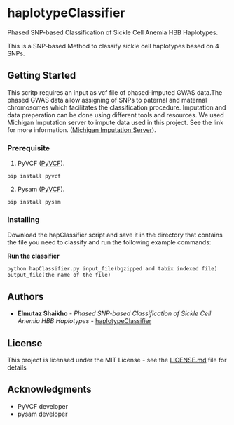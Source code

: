 # haplotypeClassifier
Phased SNP-based Classification of Sickle Cell Anemia HBB Haplotypes.

This is a SNP-based Method to classify sickle cell haplotypes based on 4 SNPs.

## Getting Started

This scritp requires an input as vcf file of phased-imputed GWAS data.The phased GWAS data allow assigning of SNPs to paternal and maternal chromosomes which facilitates the classification procedure. Imputation and data preperation can be done using different tools and resources. We used Michigan Imputation server to impute data used in this project. See the link for more information.
([Michigan Imputation Server](https://imputationserver.sph.umich.edu/start.html#!pages/help)).
### Prerequisite

1. PyVCF ([PyVCF](https://github.com/jamescasbon/PyVCF)).

```
pip install pyvcf
```
          
2. Pysam ([PyVCF](https://github.com/pysam-developers/pysam)).


```
pip install pysam
```
          
### Installing

Download the hapClassifier script and save it in the directory that contains the file you need to classify and run the following example commands:


**Run the classifier**
```
python hapClassifier.py input_file(bgzipped and tabix indexed file) output_file(the name of the file) 
```

## Authors

* **Elmutaz Shaikho** - *Phased SNP-based Classification of Sickle Cell Anemia HBB Haplotypes* - [haplotypeClassifier](https://github.com/eshaikho/haplotypeClassifier)

## License

This project is licensed under the MIT License - see the [LICENSE.md](LICENSE.md) file for details

## Acknowledgments

* PyVCF developer 
* pysam developer
